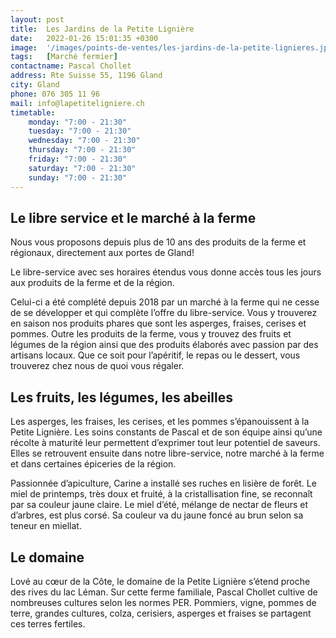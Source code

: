 ```yaml
---
layout: post
title:  Les Jardins de la Petite Lignière
date:   2022-01-26 15:01:35 +0300
image:  '/images/points-de-ventes/les-jardins-de-la-petite-lignieres.jpg'
tags:   [Marché fermier]
contactname: Pascal Chollet
address: Rte Suisse 55, 1196 Gland
city: Gland
phone: 076 305 11 96
mail: info@lapetiteligniere.ch
timetable:
    monday: "7:00 - 21:30"
    tuesday: "7:00 - 21:30"
    wednesday: "7:00 - 21:30"
    thursday: "7:00 - 21:30"
    friday: "7:00 - 21:30"
    saturday: "7:00 - 21:30"
    sunday: "7:00 - 21:30"
---
```


## Le libre service et le marché à la ferme

Nous vous proposons depuis plus de 10 ans des produits de la ferme et régionaux, directement aux portes de Gland!

Le libre-service avec ses horaires étendus vous donne accès tous les jours aux produits de la ferme et de la région.

Celui-ci a été complété depuis 2018 par un marché à la ferme qui ne cesse de se développer et qui complète l’offre du libre-service. Vous y trouverez en saison nos produits phares que sont les asperges, fraises, cerises et pommes.  Outre les produits de la ferme, vous y trouvez des fruits et légumes de la région ainsi que des produits élaborés avec passion par des artisans locaux. Que ce soit pour l’apéritif, le repas ou le dessert, vous trouverez chez nous de quoi vous régaler.

## Les fruits, les légumes, les abeilles

Les asperges, les fraises, les cerises, et les pommes s’épanouissent à la Petite Lignière. Les soins constants de Pascal et de son équipe ainsi qu’une récolte à maturité leur permettent d’exprimer tout leur potentiel de saveurs. Elles se retrouvent ensuite dans notre libre-service, notre marché à la ferme et dans certaines épiceries de la région.

Passionnée d’apiculture, Carine a installé ses ruches en lisière de forêt. Le miel de printemps, très doux et fruité, à la cristallisation fine, se reconnaît par sa couleur jaune claire. Le miel d’été, mélange de nectar de fleurs et d’arbres, est plus corsé. Sa couleur va du jaune foncé au brun selon sa teneur en miellat.

## Le domaine

Lové au cœur de la Côte, le domaine de la Petite Lignière s’étend proche des rives du lac Léman. Sur cette ferme familiale, Pascal Chollet cultive de nombreuses cultures selon les normes PER. Pommiers, vigne, pommes de terre, grandes cultures, colza, cerisiers, asperges et fraises se partagent ces terres fertiles.